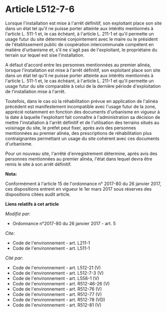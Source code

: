 # Article L512-7-6

Lorsque l'installation est mise à l'arrêt définitif, son exploitant place son site dans un état tel qu'il ne puisse porter
atteinte aux intérêts mentionnés à l'article L. 511-1 et, le cas échéant, à l'article L. 211-1 et qu'il permette un usage
futur du site déterminé conjointement avec le maire ou le président de l'établissement public de coopération intercommunale
compétent en matière d'urbanisme et, s'il ne s'agit pas de l'exploitant, le propriétaire du terrain sur lequel est sise
l'installation. 

A défaut d'accord entre les personnes mentionnées au premier alinéa, lorsque l'installation est mise à l'arrêt définitif, son
exploitant place son site dans un état tel qu'il ne puisse porter atteinte aux intérêts mentionnés à l'article L. 511-1 et,
le cas échéant, à l'article L. 211-1 et qu'il permette un usage futur du site comparable à celui de la dernière période
d'exploitation de l'installation mise à l'arrêt. 

Toutefois, dans le cas où la réhabilitation prévue en application de l'alinéa précédent est manifestement incompatible avec
l'usage futur de la zone, apprécié notamment en fonction des documents d'urbanisme en vigueur à la date à laquelle
l'exploitant fait connaître à l'administration sa décision de mettre l'installation à l'arrêt définitif et de l'utilisation
des terrains situés au voisinage du site, le préfet peut fixer, après avis des personnes mentionnées au premier alinéa, des
prescriptions de réhabilitation plus contraignantes permettant un usage du site cohérent avec ces documents d'urbanisme. 

Pour un nouveau site, l'arrêté d'enregistrement détermine, après avis des personnes mentionnées au premier alinéa, l'état
dans lequel devra être remis le site à son arrêt définitif.

**Nota:**

Conformément à l'article 15 de l'ordonnance n° 2017-80 du 26 janvier 2017, ces dispositions entrent en vigueur le 1er mars
2017 sous réserves des dispositions citées audit article.

**Liens relatifs à cet article**

_Modifié par_:

  - Ordonnance n°2017-80 du 26 janvier 2017 - art. 5

_Cite_:

  - Code de l'environnement - art. L211-1
  - Code de l'environnement - art. L511-1

_Cité par_:

  - Code de l'environnement - art. L512-21 (V)
  - Code de l'environnement - art. L512-7-3 (V)
  - Code de l'environnement - art. L556-1 (V)
  - Code de l'environnement - art. R512-46-26 (V)
  - Code de l'environnement - art. R512-76 (V)
  - Code de l'environnement - art. R512-77 (V)
  - Code de l'environnement - art. R512-78 (VD)
  - Code de l'environnement - art. R512-81 (V)
